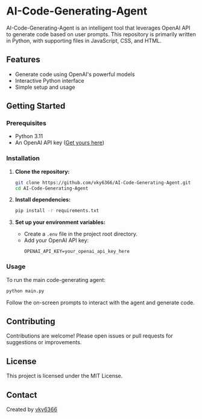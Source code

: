 # AI-Code-Generating-Agent

AI-Code-Generating-Agent is an intelligent tool that leverages OpenAI API to generate code based on user prompts. This repository is primarily written in Python, with supporting files in JavaScript, CSS, and HTML.

## Features

- Generate code using OpenAI's powerful models
- Interactive Python interface
- Simple setup and usage

## Getting Started

### Prerequisites

- Python 3.11
- An OpenAI API key ([Get yours here](https://platform.openai.com/account/api-keys))

### Installation

1. **Clone the repository:**
    ```bash
    git clone https://github.com/vky6366/AI-Code-Generating-Agent.git
    cd AI-Code-Generating-Agent
    ```

2. **Install dependencies:**
    ```bash
    pip install -r requirements.txt
    ```

3. **Set up your environment variables:**

    - Create a `.env` file in the project root directory.
    - Add your OpenAI API key:
      ```
      OPENAI_API_KEY=your_openai_api_key_here
      ```

### Usage

To run the main code-generating agent:

```bash
python main.py
```

Follow the on-screen prompts to interact with the agent and generate code.

## Contributing

Contributions are welcome! Please open issues or pull requests for suggestions or improvements.

## License

This project is licensed under the MIT License.

## Contact

Created by [vky6366](https://github.com/vky6366)